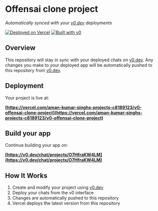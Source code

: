 # Offensai clone project

*Automatically synced with your [v0.dev](https://v0.dev) deployments*

[![Deployed on Vercel](https://img.shields.io/badge/Deployed%20on-Vercel-black?style=for-the-badge&logo=vercel)](https://vercel.com/aman-kumar-singhs-projects-c8189123/v0-offensai-clone-project)
[![Built with v0](https://img.shields.io/badge/Built%20with-v0.dev-black?style=for-the-badge)](https://v0.dev/chat/projects/O7HfraKW4LM)

## Overview

This repository will stay in sync with your deployed chats on [v0.dev](https://v0.dev).
Any changes you make to your deployed app will be automatically pushed to this repository from [v0.dev](https://v0.dev).

## Deployment

Your project is live at:

**[https://vercel.com/aman-kumar-singhs-projects-c8189123/v0-offensai-clone-project](https://vercel.com/aman-kumar-singhs-projects-c8189123/v0-offensai-clone-project)**

## Build your app

Continue building your app on:

**[https://v0.dev/chat/projects/O7HfraKW4LM](https://v0.dev/chat/projects/O7HfraKW4LM)**

## How It Works

1. Create and modify your project using [v0.dev](https://v0.dev)
2. Deploy your chats from the v0 interface
3. Changes are automatically pushed to this repository
4. Vercel deploys the latest version from this repository